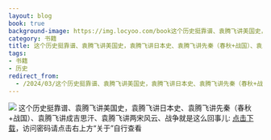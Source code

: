 ```yaml
---
layout: blog
book: true
background-image: https://img.locyoo.com/book这个历史挺靠谱、袁腾飞讲美国史，袁腾飞讲日本史、袁腾飞讲先秦（春秋战国）、袁腾飞讲成吉思汗、袁腾飞讲两宋风云、战争就是这么回事儿.jpg
category: 书籍
title: 这个历史挺靠谱、袁腾飞讲美国史，袁腾飞讲日本史、袁腾飞讲先秦（春秋+战国）、袁腾飞讲成吉思汗、袁腾飞讲两宋风云、战争就是这么回事儿
tags:
- 书籍
- 历史
redirect_from:
  - /2024/03/这个历史挺靠谱、袁腾飞讲美国史，袁腾飞讲日本史、袁腾飞讲先秦（春秋+战国）、袁腾飞讲成吉思汗、袁腾飞讲两宋风云、战争就是这么回事儿/
---
```

![](https://img.locyoo.com/book这个历史挺靠谱、袁腾飞讲美国史，袁腾飞讲日本史、袁腾飞讲先秦（春秋战国）、袁腾飞讲成吉思汗、袁腾飞讲两宋风云、战争就是这么回事儿.jpg)
这个历史挺靠谱、袁腾飞讲美国史，袁腾飞讲日本史、袁腾飞讲先秦（春秋+战国）、袁腾飞讲成吉思汗、袁腾飞讲两宋风云、战争就是这么回事儿: <a name = "ref1" href="https://url18.ctfile.com/f/50983618-1055772961-b69aa1?p=3619">点击下载</a>，访问密码请点击右上方“关于”自行查看